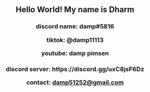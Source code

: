 <h2 align="center">
  Hello World! My name is Dharm
</h2>

<h3 align="center">
  
  discord name: damp#5816
  
  tiktok: @damp11113
  
  youtube: damp pimsen
</h3>

<h3 align="center"> 
  discord server: https://discord.gg/uxC8jsF6Dz
  
  contact: damp51252@gmail.com
</h3>

<!---
damp11113/damp11113 is a ✨ special ✨ repository because its `README.md` (this file) appears on your GitHub profile.
You can click the Preview link to take a look at your changes.
--->
